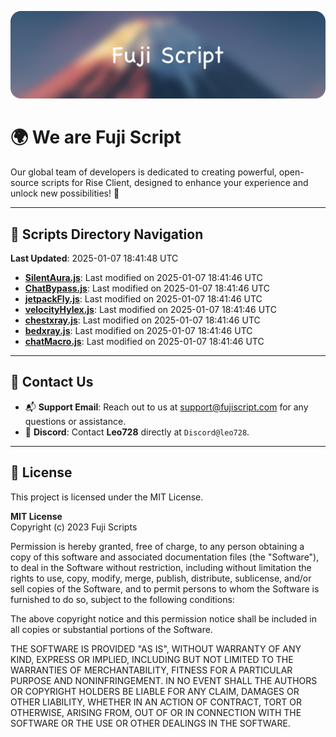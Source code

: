 ![Banner](.github/b.webp)

# 🌍 **We are Fuji Script**

Our global team of developers is dedicated to creating powerful, open-source scripts for Rise Client, designed to enhance your experience and unlock new possibilities! 🌟

---
<!-- SCRIPTS_NAVIGATION_START -->
## 📂 **Scripts Directory Navigation**

**Last Updated**: 2025-01-07 18:41:48 UTC

- **[SilentAura.js](scripts/SilentAura.js)**: Last modified on 2025-01-07 18:41:46 UTC
- **[ChatBypass.js](scripts/ChatBypass.js)**: Last modified on 2025-01-07 18:41:46 UTC
- **[jetpackFly.js](scripts/jetpackFly.js)**: Last modified on 2025-01-07 18:41:46 UTC
- **[velocityHylex.js](scripts/velocityHylex.js)**: Last modified on 2025-01-07 18:41:46 UTC
- **[chestxray.js](scripts/chestxray.js)**: Last modified on 2025-01-07 18:41:46 UTC
- **[bedxray.js](scripts/bedxray.js)**: Last modified on 2025-01-07 18:41:46 UTC
- **[chatMacro.js](scripts/chatMacro.js)**: Last modified on 2025-01-07 18:41:46 UTC

<!-- SCRIPTS_NAVIGATION_END -->

---

## 💬 **Contact Us**  
- 📬 **Support Email**: Reach out to us at [support@fujiscript.com](mailto:support@fujiscript.com) for any questions or assistance.  
- 💬 **Discord**: Contact **Leo728** directly at `Discord@leo728`.

---

## 📜 **License**

This project is licensed under the MIT License.  

**MIT License**  
Copyright (c) 2023 Fuji Scripts  

Permission is hereby granted, free of charge, to any person obtaining a copy of this software and associated documentation files (the "Software"), to deal in the Software without restriction, including without limitation the rights to use, copy, modify, merge, publish, distribute, sublicense, and/or sell copies of the Software, and to permit persons to whom the Software is furnished to do so, subject to the following conditions:  

The above copyright notice and this permission notice shall be included in all copies or substantial portions of the Software.  

THE SOFTWARE IS PROVIDED "AS IS", WITHOUT WARRANTY OF ANY KIND, EXPRESS OR IMPLIED, INCLUDING BUT NOT LIMITED TO THE WARRANTIES OF MERCHANTABILITY, FITNESS FOR A PARTICULAR PURPOSE AND NONINFRINGEMENT. IN NO EVENT SHALL THE AUTHORS OR COPYRIGHT HOLDERS BE LIABLE FOR ANY CLAIM, DAMAGES OR OTHER LIABILITY, WHETHER IN AN ACTION OF CONTRACT, TORT OR OTHERWISE, ARISING FROM, OUT OF OR IN CONNECTION WITH THE SOFTWARE OR THE USE OR OTHER DEALINGS IN THE SOFTWARE.  
